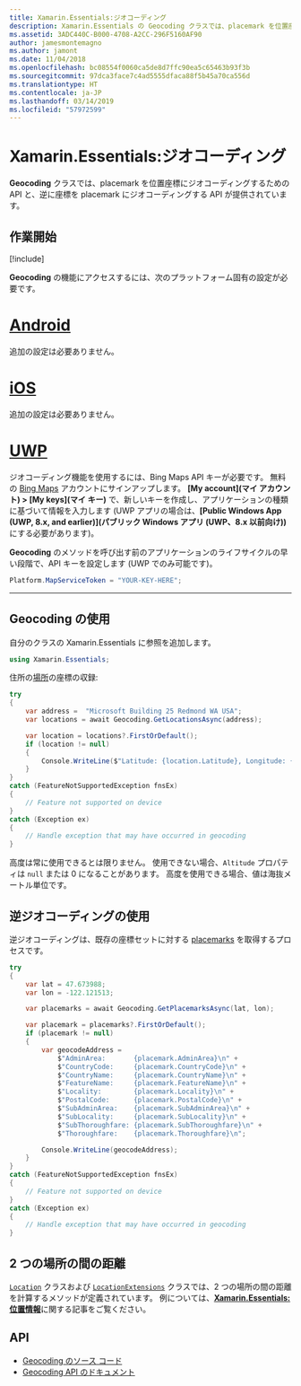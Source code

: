 ```yaml
---
title: Xamarin.Essentials:ジオコーディング
description: Xamarin.Essentials の Geocoding クラスでは、placemark を位置座標にジオコーディングするための API と、逆に座標を placemark にジオコーディングする API の両方が提供されています。
ms.assetid: 3ADC440C-B000-4708-A2CC-296F5160AF90
author: jamesmontemagno
ms.author: jamont
ms.date: 11/04/2018
ms.openlocfilehash: bc08554f0060ca5de8d7ffc90ea5c65463b93f3b
ms.sourcegitcommit: 97dca3face7c4ad5555dfaca88f5b45a70ca556d
ms.translationtype: HT
ms.contentlocale: ja-JP
ms.lasthandoff: 03/14/2019
ms.locfileid: "57972599"
---
```

# <a name="xamarinessentials-geocoding"></a>Xamarin.Essentials:ジオコーディング

**Geocoding** クラスでは、placemark を位置座標にジオコーディングするための API と、逆に座標を placemark にジオコーディングする API が提供されています。

## <a name="get-started"></a>作業開始

[!include[](~/essentials/includes/get-started.md)]

**Geocoding** の機能にアクセスするには、次のプラットフォーム固有の設定が必要です。

# <a name="androidtabandroid"></a>[Android](#tab/android)

追加の設定は必要ありません。

# <a name="iostabios"></a>[iOS](#tab/ios)

追加の設定は必要ありません。

# <a name="uwptabuwp"></a>[UWP](#tab/uwp)

ジオコーディング機能を使用するには、Bing Maps API キーが必要です。 無料の [Bing Maps](https://www.bingmapsportal.com/) アカウントにサインアップします。 **[My account]\(マイ アカウント\) > [My keys]\(マイ キー\)** で、新しいキーを作成し、アプリケーションの種類に基づいて情報を入力します (UWP アプリの場合は、**[Public Windows App (UWP, 8.x, and earlier)]\(パブリック Windows アプリ (UWP、8.x 以前向け)\)** にする必要があります)。

**Geocoding** のメソッドを呼び出す前のアプリケーションのライフサイクルの早い段階で、API キーを設定します (UWP でのみ可能です)。

```csharp
Platform.MapServiceToken = "YOUR-KEY-HERE";
```

-----

## <a name="using-geocoding"></a>Geocoding の使用

自分のクラスの Xamarin.Essentials に参照を追加します。

```csharp
using Xamarin.Essentials;
```

住所の[場所](xref:Xamarin.Essentials.Location)の座標の収録:

```csharp
try
{
    var address =  "Microsoft Building 25 Redmond WA USA";
    var locations = await Geocoding.GetLocationsAsync(address);

    var location = locations?.FirstOrDefault();
    if (location != null)
    {
        Console.WriteLine($"Latitude: {location.Latitude}, Longitude: {location.Longitude}, Altitude: {location.Altitude}");
    }
}
catch (FeatureNotSupportedException fnsEx)
{
    // Feature not supported on device
}
catch (Exception ex)
{
    // Handle exception that may have occurred in geocoding
}
```

高度は常に使用できるとは限りません。 使用できない場合、`Altitude` プロパティは `null` または 0 になることがあります。 高度を使用できる場合、値は海抜メートル単位です。

## <a name="using-reverse-geocoding"></a>逆ジオコーディングの使用

逆ジオコーディングは、既存の座標セットに対する [placemarks](xref:Xamarin.Essentials.Placemark) を取得するプロセスです。

```csharp
try
{
    var lat = 47.673988;
    var lon = -122.121513;

    var placemarks = await Geocoding.GetPlacemarksAsync(lat, lon);

    var placemark = placemarks?.FirstOrDefault();
    if (placemark != null)
    {
        var geocodeAddress =
            $"AdminArea:       {placemark.AdminArea}\n" +
            $"CountryCode:     {placemark.CountryCode}\n" +
            $"CountryName:     {placemark.CountryName}\n" +
            $"FeatureName:     {placemark.FeatureName}\n" +
            $"Locality:        {placemark.Locality}\n" +
            $"PostalCode:      {placemark.PostalCode}\n" +
            $"SubAdminArea:    {placemark.SubAdminArea}\n" +
            $"SubLocality:     {placemark.SubLocality}\n" +
            $"SubThoroughfare: {placemark.SubThoroughfare}\n" +
            $"Thoroughfare:    {placemark.Thoroughfare}\n";

        Console.WriteLine(geocodeAddress);
    }
}
catch (FeatureNotSupportedException fnsEx)
{
    // Feature not supported on device
}
catch (Exception ex)
{
    // Handle exception that may have occurred in geocoding
}
```

## <a name="distance-between-two-locations"></a>2 つの場所の間の距離

[`Location`](xref:Xamarin.Essentials.Location) クラスおよび [`LocationExtensions`](xref:Xamarin.Essentials.LocationExtensions) クラスでは、2 つの場所の間の距離を計算するメソッドが定義されています。 例については、[**Xamarin.Essentials:位置情報**](geolocation.md#calculate-distance)に関する記事をご覧ください。

## <a name="api"></a>API

- [Geocoding のソース コード](https://github.com/xamarin/Essentials/tree/master/Xamarin.Essentials/Geocoding)
- [Geocoding API のドキュメント](xref:Xamarin.Essentials.Geocoding)
